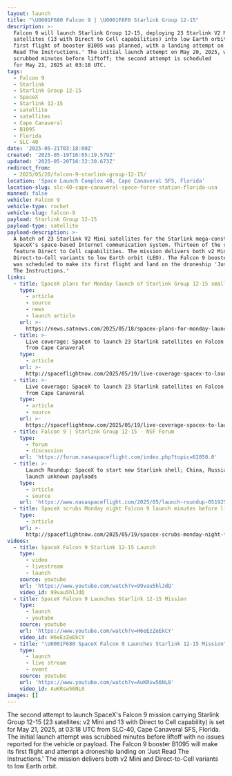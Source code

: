 ```yaml
---
layout: launch
title: "\U0001F680 Falcon 9 | \U0001F6F0 Starlink Group 12-15"
description: >-
  Falcon 9 will launch Starlink Group 12-15, deploying 23 Starlink V2 Mini
  satellites (13 with Direct to Cell capabilities) into low Earth orbit. The
  first flight of booster B1095 was planned, with a landing attempt on 'Just
  Read The Instructions.' The initial launch attempt on May 20, 2025, was
  scrubbed minutes before liftoff; the second attempt is scheduled
  for May 21, 2025 at 03:18 UTC.
tags:
  - Falcon 9
  - Starlink
  - Starlink Group 12-15
  - SpaceX
  - Starlink 12-15
  - satellite
  - satellites
  - Cape Canaveral
  - B1095
  - Florida
  - SLC-40
date: '2025-05-21T03:18:00Z'
created: '2025-05-19T16:05:19.579Z'
updated: '2025-05-20T16:32:30.673Z'
redirect_from:
  - 2025/05/20/falcon-9-starlink-group-12-15/
location: 'Space Launch Complex 40, Cape Canaveral SFS, Florida'
location-slug: slc-40-cape-canaveral-space-force-station-florida-usa
manned: false
vehicle: Falcon 9
vehicle-type: rocket
vehicle-slug: falcon-9
payload: Starlink Group 12-15
payload-type: satellite
payload-description: >-
  A batch of 23 Starlink V2 Mini satellites for the Starlink mega-constellation,
  SpaceX's space-based Internet communication system. Thirteen of the satellites
  feature Direct to Cell capabilities. The mission delivers both v2 Mini and
  Direct-to-Cell variants to low Earth orbit (LEO). The Falcon 9 booster B1095
  was scheduled to make its first flight and land on the droneship 'Just Read
  The Instructions.'
links:
  - title: SpaceX plans for Monday launch of Starlink Group 12-15 smallsats
    type:
      - article
      - source
      - news
      - launch article
    url: >-
      https://news.satnews.com/2025/05/18/spacex-plans-for-monday-launch-of-starlink-group-12-15-smallsats/
  - title: >-
      Live coverage: SpaceX to launch 23 Starlink satellites on Falcon 9 launch
      from Cape Canaveral
    type:
      - article
    url: >-
      http://spaceflightnow.com/2025/05/19/live-coverage-spacex-to-launch-23-starlink-satellites-on-falcon-9-launch-from-cape-canaveral
  - title: >-
      Live coverage: SpaceX to launch 23 Starlink satellites on Falcon 9 launch
      from Cape Canaveral
    type:
      - article
      - source
    url: >-
      https://spaceflightnow.com/2025/05/19/live-coverage-spacex-to-launch-23-starlink-satellites-on-falcon-9-launch-from-cape-canaveral/
  - title: Falcon 9 | Starlink Group 12-15 - NSF Forum
    type:
      - forum
      - discussion
    url: 'https://forum.nasaspaceflight.com/index.php?topic=62850.0'
  - title: >-
      Launch Roundup: SpaceX to start new Starlink shell; China, Russia to
      launch unknown payloads
    type:
      - article
      - source
    url: 'https://www.nasaspaceflight.com/2025/05/launch-roundup-051925/'
  - title: SpaceX scrubs Monday night Falcon 9 launch minutes before liftoff
    type:
      - article
    url: >-
      http://spaceflightnow.com/2025/05/19/spacex-scrubs-monday-night-falcon-9-launch-minutes-before-liftoff/
videos:
  - title: SpaceX Falcon 9 Starlink 12-15 Launch
    type:
      - video
      - livestream
      - launch
    source: youtube
    url: 'https://www.youtube.com/watch?v=99vau5hlJdQ'
    video_id: 99vau5hlJdQ
  - title: SpaceX Falcon 9 Launches Starlink 12-15 Mission
    type:
      - launch
      - youtube
    source: youtube
    url: 'https://www.youtube.com/watch?v=H6eEzZeEkCY'
    video_id: H6eEzZeEkCY
  - title: "\U0001F680 SpaceX Falcon 9 Launches Starlink 12-15 Mission"
    type:
      - launch
      - live stream
      - event
    source: youtube
    url: 'https://www.youtube.com/watch?v=AuKRsw56NL0'
    video_id: AuKRsw56NL0
images: []
---
```

The second attempt to launch SpaceX's Falcon 9 mission carrying Starlink Group 12-15 (23 satellites: v2 Mini and 13 with Direct to Cell capability) is set for May 21, 2025, at 03:18 UTC from SLC-40, Cape Canaveral SFS, Florida. The initial launch attempt was scrubbed minutes before liftoff with no issues reported for the vehicle or payload. The Falcon 9 booster B1095 will make its first flight and attempt a droneship landing on 'Just Read The Instructions.' The mission delivers both v2 Mini and Direct-to-Cell variants to low Earth orbit.
